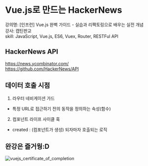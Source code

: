 # Vue.js로 만드는 HackerNews

강의명: [인프런] Vue.js 완벽 가이드 - 실습과 리팩토링으로 배우는 실전 개념  
강사: 캡틴판교  
skill: JavaScript, Vue.js, ES6, Vuex, Router, RESTFul API

## HackerNews API

https://news.ycombinator.com/  
https://github.com/HackerNews/API

## 데이터 호출 시점

1. 라우터 네비게이션 가드

- 특정 URL로 접근하기 전의 동작을 정의하는 속성(함수)

2. 컴포넌트 라이프 사이클 훅

- created : (컴포넌트가 생성) 되자마자 호출되는 로직

## 완강은 즐거웡:D  
![vuejs_certificate_of_completion](https://user-images.githubusercontent.com/42309919/104392801-351cf180-5586-11eb-895a-3ee9c397adc9.PNG)

